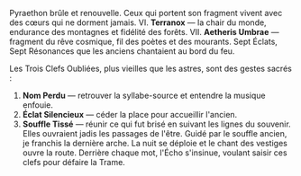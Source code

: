 Pyraethon brûle et renouvelle. Ceux qui portent son fragment vivent avec des cœurs qui ne dorment jamais.
VI. **Terranox** — la chair du monde, endurance des montagnes et fidélité des forêts.
VII. **Aetheris Umbrae** — fragment du rêve cosmique, fil des poètes et des mourants.
Sept Éclats, Sept Résonances que les anciens chantaient au bord du feu.

Les Trois Clefs Oubliées, plus vieilles que les astres, sont des gestes sacrés :
1. **Nom Perdu** — retrouver la syllabe-source et entendre la musique enfouie.
2. **Éclat Silencieux** — céder la place pour accueillir l'ancien.
3. **Souffle Tissé** — réunir ce qui fut brisé en suivant les lignes du souvenir.
Elles ouvraient jadis les passages de l'être. Guidé par le souffle ancien, je franchis la dernière arche. La nuit se déploie et le chant des vestiges ouvre la route.
Derrière chaque mot, l'Écho s'insinue, voulant saisir ces clefs pour défaire la Trame.
